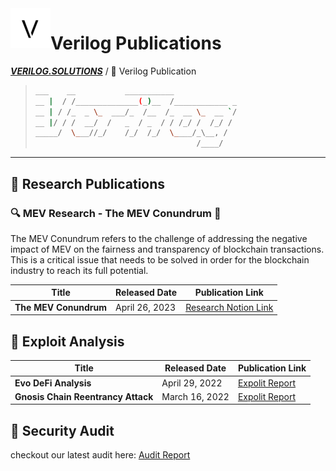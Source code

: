 <a href="https://www.verilog.solutions/">
    <img alt="verilogsolutions" src="./assets/verilog.png" style="width: 64px; height: 64px;" align="left">
</a>
<div align="left">

# Verilog Publications

**_<a href="https://www.verilog.solutions/">VERILOG.SOLUTIONS</a>_** / 🚸 Verilog Publication
</div>

> ```bash
> ___    __           ___________
> __ |  / /______________(_)__  /____________ _
> __ | / /_  _ \_  ___/_  /__  /_  __ \_  __ `/
> __ |/ / /  __/  /   _  / _  / / /_/ /  /_/ /
> _____/  \___//_/    /_/  /_/  \____/_\__, /
>                                     /____/
>
> ```

---
## 📁 Research Publications


### 🔍  MEV Research - The MEV Conundrum 🚀
The MEV Conundrum refers to the challenge of addressing the negative impact of MEV on the fairness and transparency of blockchain transactions. This is a critical issue that needs to be solved in order for the blockchain industry to reach its full potential.

| Title                | Released Date  | Publication Link |
| -------------------- | -------------- | ---------------- |
| **The MEV Conundrum**| April 26, 2023 | [Research Notion Link](https://verilog-solutions.notion.site/The-MEV-Conundrum-6d66001b150148739be14d73a8836903)|


## 📍 Exploit Analysis

| Title                             | Released Date  | Publication Link                                                    |
| --------------------------------- | -------------- | ------------------------------------------------------------------- |
| **Evo DeFi Analysis**             | April 29, 2022 | [Expolit Report](exploit_analysis/evo_defi_analysis.md)             |
| **Gnosis Chain Reentrancy Attack**| March 16, 2022 | [Expolit Report](exploit_analysis/gnosis_chain_reentrancy_attack.md)|


## 🚩 Security Audit
checkout our latest audit here:
[Audit Report](https://github.com/Verilog-Solutions/.github/tree/main/profile)



